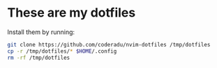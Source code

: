 # These are my dotfiles

Install them by running:

```sh
git clone https://github.com/coderadu/nvim-dotfiles /tmp/dotfiles
cp -r /tmp/dotfiles/* $HOME/.config
rm -rf /tmp/dotfiles
```
